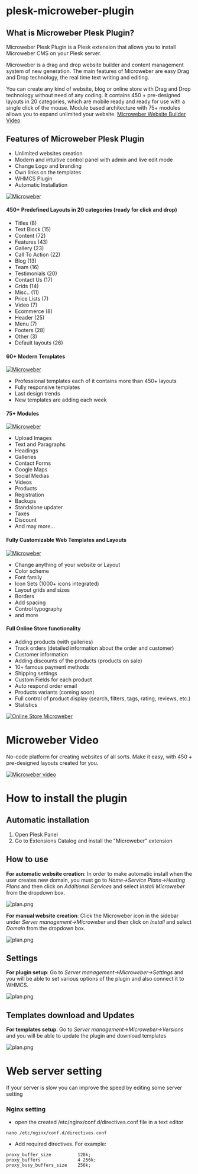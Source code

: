 # plesk-microweber-plugin

## What is Microweber Plesk Plugin?

Microweber Plesk Plugin is a Plesk extension that allows you to install Microweber CMS on your Plesk server.

Microweber is a drag and drop website builder and content management system of new generation. The main features of Microweber are easy Drag and Drop technology, the real time text writing and editing.

You can create any kind of website, blog or online store with Drag and Drop technology without need of any coding.
It contains 450 + pre-designed layouts in 20 categories, which are mobile ready and ready for use with a single click of the mouse.
Module based architecture with 75+ modules allows you to expand unlimited your website.
[Microweber Website Builder Video](https://youtu.be/JwUj6mGZ20I "Short Video of how it's work")




## Features of Microweber Plesk Plugin   

- Unlimited websites creation
- Modern and intuitive control panel with admin and live edit mode
- Change Logo and branding
- Own links on the templates
- WHMCS Plugin
- Automatic Installation



[![Microweber](https://microweber.com/cdn/partners/plesk/live.jpg)](https://youtu.be/EKiaLcZkReM)

#### 450+ Predefined Layouts in 20 categories (ready for click and drop)
- Titles (8)
- Text Block (15)
- Content (72)
- Features (43)
- Gallery (23)
- Call To Action (22)
- Blog (13)
- Team (16)
- Testimonials (20)
- Contact Us (17)
- Grids (14)
- Misc.. (11)
- Price Lists (7)
- Video (7)
- Ecommerce (8)
- Header (25)
- Menu (7)
- Footers (28)
- Other (3)
- Default layouts (26)


#### 60+ Modern Templates

[![Microweber](https://microweber.com/cdn/partners/plesk/templates2.jpg)](https://youtu.be/EKiaLcZkReM)

- Professional templates each of it contains more than 450+ layouts
- Fully responsive templates
- Last design trends
- New templates are adding each week


#### 75+ Modules

[![Microweber](https://microweber.com/cdn/partners/plesk/modules.jpg)](https://youtu.be/EKiaLcZkReM)
- Upload Images
- Text and Paragraphs
- Headings
- Galleries
- Contact Forms
- Google Maps
- Social Medias
- Videos
- Products
- Registration
- Backups
- Standalone updater
- Taxes
- Discount
- And may more...

#### Fully Customizable Web Templates and Layouts

[![Microweber](https://microweber.com/cdn/partners/plesk/visual-editor.jpg)](https://youtu.be/EKiaLcZkReM)

- Change anything of your website or Layout
- Color scheme
- Font family
- Icon Sets (1000+ icons integrated)
- Layout grids and sizes
- Borders
- Add spacing
- Control typography
- and more


#### Full Online Store functionality
- Adding products (with galleries)
- Track orders (detailed information about the order and customer)
- Customer information
- Adding discounts of the products (products on sale)
- 10+ famous payment methods
- Shipping settings
- Custom Fields for each product
- Auto respond order email
- Products variants (coming soon)
- Full control of product display (search, filters, tags, rating, reviews, etc.)
- Statistics


[![Online Store Microweber](https://microweber.com/cdn/partners/plesk/shop-settings-microweber.jpg)](https://youtu.be/EKiaLcZkReM)




# Microweber Video

No-code platform for creating websites of all sorts. Make it easy, with 450 + pre-designed layouts created for you.

[![Microweber video](https://microweber.com/cdn/partners/plesk/video-youtube.jpg)](https://youtu.be/EKiaLcZkReM)


# How to install the plugin

## Automatic installation
1. Open Plesk Panel
2. Go to Extensions Catalog and install the "Microweber" extension


## How to use


**For automatic website creation**: In order to make automatic install when the user creates new domain, you must go to *Home->Service Plans->Hosting Plans* and then click on *Additional Services* and select *Install Microweber* from the dropdown box.

![plan.png](https://microweber.com/cdn/partners/plesk/plan.png "")



**For manual website creation**: Click the Microweber icon in the sidebar under *Server management->Microweber* and then click on *Install* and select *Domain* from the dropdown box.

![plan.png](https://microweber.com/cdn/partners/plesk/install.png "")


## Settings

**For plugin setup**: Go to *Server management->Microweber->Settings* and you will be able to set various options of the plugin and also connect it to WHMCS.

![plan.png](https://microweber.com/cdn/partners/plesk/settings.png "")


## Templates download and Updates


**For templates setup**: Go to *Server management->Microweber->Versions* and you will be able to update the plugin and download templates

![plan.png](https://microweber.com/cdn/partners/plesk/versions.png "")


#  Web server setting


If your server is slow you can improve the speed by editing some server setting

### Nginx setting
-  open the created /etc/nginx/conf.d/directives.conf file in a text editor


```
nano /etc/nginx/conf.d/directives.conf
```

-  Add required directives. For example:
```
proxy_buffer_size          128k;
proxy_buffers              4 256k;
proxy_busy_buffers_size    256k;
```

